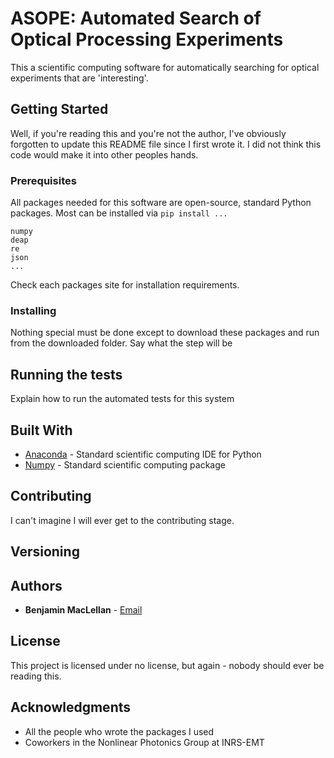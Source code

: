 # ASOPE: Automated Search of Optical Processing Experiments

This a scientific computing software for automatically searching for optical experiments that are 'interesting'.

## Getting Started

Well, if you're reading this and you're not the author, I've obviously forgotten to update this README file since I first wrote it. I did not think this code would make it into other peoples hands.

### Prerequisites

All packages needed for this software are open-source, standard Python packages. Most can be installed via `pip install ...`

```
numpy
deap
re
json
...
```

Check each packages site for installation requirements.

### Installing

Nothing special must be done except to download these packages and run from the downloaded folder.
Say what the step will be


## Running the tests

Explain how to run the automated tests for this system


## Built With

* [Anaconda](http://www.anaconda.org) - Standard scientific computing IDE for Python
* [Numpy](http://www.numpy.org) - Standard scientific computing package

## Contributing

I can't imagine I will ever get to the contributing stage.

## Versioning



## Authors

* **Benjamin MacLellan** - [Email](benjamin.maclellan@emt.inrs.ca)

## License

This project is licensed under no license, but again - nobody should ever be reading this.

## Acknowledgments

* All the people who wrote the packages I used
* Coworkers in the Nonlinear Photonics Group at INRS-EMT

 
